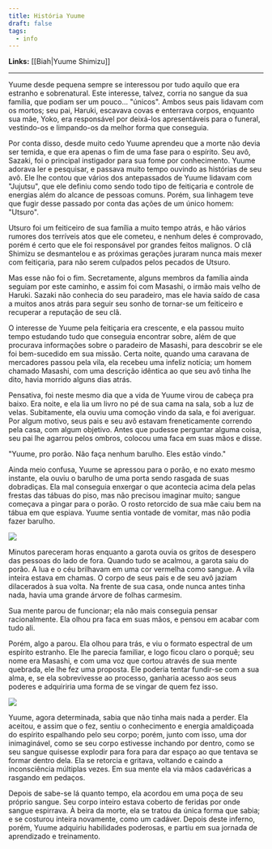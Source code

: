 ```yaml
---
title: História Yuume
draft: false
tags:
  - info
---
```

 
**Links:** [[Biah|Yuume Shimizu]]

---

Yuume desde pequena sempre se interessou por tudo aquilo que era estranho e sobrenatural. Este interesse, talvez, corria no sangue da sua família, que podiam ser um pouco... "únicos". Ambos seus pais lidavam com os mortos; seu pai, Haruki, escavava covas e enterrava corpos, enquanto sua mãe, Yoko, era responsável por deixá-los apresentáveis para o funeral, vestindo-os e limpando-os da melhor forma que conseguia.

  

Por conta disso, desde muito cedo Yuume aprendeu que a morte não devia ser temida, e que era apenas o fim de uma fase para o espírito. Seu avô, Sazaki, foi o principal instigador para sua fome por conhecimento. Yuume adorava ler e pesquisar, e passava muito tempo ouvindo as histórias de seu avô. Ele lhe contou que vários dos antepassados de Yuume lidavam com "Jujutsu", que ele definiu como sendo todo tipo de feitiçaria e controle de energias além do alcance de pessoas comuns. Porém, sua linhagem teve que fugir desse passado por conta das ações de um único homem: "Utsuro".

  

Utsuro foi um feiticeiro de sua família a muito tempo atrás, e hão vários rumores dos terríveis atos que ele cometeu, e nenhum deles é comprovado, porém é certo que ele foi responsável por grandes feitos malignos. O clã Shimizu se desmantelou e as próximas gerações juraram nunca mais mexer com feitiçaria, para não serem culpados pelos pecados de Utsuro.

  

Mas esse não foi o fim. Secretamente, alguns membros da família ainda seguiam por este caminho, e assim foi com Masashi, o irmão mais velho de Haruki. Sazaki não conhecia do seu paradeiro, mas ele havia saído de casa a muitos anos atrás para seguir seu sonho de tornar-se um feiticeiro e recuperar a reputação de seu clã.

  

O interesse de Yuume pela feitiçaria era crescente, e ela passou muito tempo estudando tudo que conseguia encontrar sobre, além de que procurava informações sobre o paradeiro de Masashi, para descobrir se ele foi bem-sucedido em sua missão. Certa noite, quando uma caravana de mercadores passou pela vila, ela recebeu uma infeliz notícia; um homem chamado Masashi, com uma descrição idêntica ao que seu avô tinha lhe dito, havia morrido alguns dias atrás.

  

Pensativa, foi neste mesmo dia que a vida de Yuume virou de cabeça pra baixo. Era noite, e ela lia um livro no pé de sua cama na sala, sob a luz de velas. Subitamente, ela ouviu uma comoção vindo da sala, e foi averiguar. Por algum motivo, seus pais e seu avô estavam freneticamente correndo pela casa, com algum objetivo. Antes que pudesse perguntar alguma coisa, seu pai lhe agarrou pelos ombros, colocou uma faca em suas mãos e disse.

  

"Yuume, pro porão. Não faça nenhum barulho. Eles estão vindo."

  

Ainda meio confusa, Yuume se apressou para o porão, e no exato mesmo instante, ela ouviu o barulho de uma porta sendo rasgada de suas dobradiças. Ela mal conseguia enxergar o que acontecia acima dela pelas frestas das tábuas do piso, mas não precisou imaginar muito; sangue começava a pingar para o porão. O rosto retorcido de sua mãe caiu bem na tábua em que espiava. Yuume sentia vontade de vomitar, mas não podia fazer barulho.

  
![](https://lh7-us.googleusercontent.com/Fx0tvJPj2U6QpyTxLYzxYwCTTk_pY5ccOFfzRzO_1MeZbpfw0kijOOr0zGnR3Mx61krrcBwsryl7sEdQ5DTOfgxQqYsboCmN6Uw6szeuQHhuVCTaBbOE80ipnMa80LPUFatnzQkxxqg425GyeoEuLuM)

Minutos pareceram horas enquanto a garota ouvia os gritos de desespero das pessoas do lado de fora. Quando tudo se acalmou, a garota saiu do porão. A lua e o céu brilhavam em uma cor vermelha como sangue. A vila inteira estava em chamas. O corpo de seus pais e de seu avô jaziam dilacerados à sua volta. Na frente de sua casa, onde nunca antes tinha nada, havia uma grande árvore de folhas carmesim.

  

Sua mente parou de funcionar; ela não mais conseguia pensar racionalmente. Ela olhou pra faca em suas mãos, e pensou em acabar com tudo ali.

  

Porém, algo a parou. Ela olhou para trás, e viu o formato espectral de um espírito estranho. Ele lhe parecia familiar, e logo ficou claro o porquê; seu nome era Masashi, e com uma voz que cortou através de sua mente quebrada, ele lhe fez uma proposta. Ele poderia tentar fundir-se com a sua alma, e, se ela sobrevivesse ao processo, ganharia acesso aos seus poderes e adquiriria uma forma de se vingar de quem fez isso.

  
![](https://lh7-us.googleusercontent.com/_56UGcnY0eSvgpdYJzGl_-CnMrAhTiNVRAsw7AvdpPf7sON2OMS6GehRiMd_0dvdU3AK2OW0QAElEClirduj72Bjn5-lK6BXbzCi3bNTDsu035-JRqkdLLikDHVTpEdEdb2uFYwXm-Os_9cailUdHWQ)

Yuume, agora determinada, sabia que não tinha mais nada a perder. Ela aceitou, e assim que o fez, sentiu o conhecimento e energia amaldiçoada do espírito espalhando pelo seu corpo; porém, junto com isso, uma dor inimaginável, como se seu corpo estivesse inchando por dentro, como se seu sangue quisesse explodir para fora para dar espaço ao que tentava se formar dentro dela. Ela se retorcia e gritava, voltando e caindo a inconsciência múltiplas vezes. Em sua mente ela via mãos cadavéricas a rasgando em pedaços.

  

Depois de sabe-se lá quanto tempo, ela acordou em uma poça de seu próprio sangue. Seu corpo inteiro estava coberto de feridas por onde sangue espirrava. À beira da morte, ela se tratou da única forma que sabia; e se costurou inteira novamente, como um cadáver. Depois deste inferno, porém, Yuume adquiriu habilidades poderosas, e partiu em sua jornada de aprendizado e treinamento.